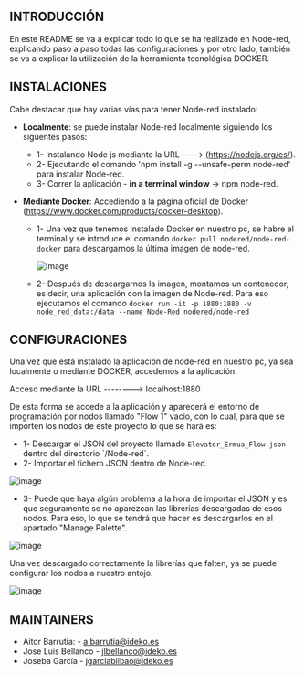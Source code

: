 

## INTRODUCCIÓN

En este README se va a explicar todo lo que se ha realizado en Node-red, explicando paso a paso todas las configuraciones y por otro lado, también se va a explicar la utilización de la herramienta tecnológica DOCKER.

## INSTALACIONES
Cabe destacar que hay varias vías para tener Node-red instalado: 
* **Localmente**: se puede instalar Node-red localmente siguiendo los siguentes pasos:
  - 1- Instalando Node js mediante la URL ---> (https://nodejs.org/es/).
  - 2- Ejecutando el comando 'npm install -g --unsafe-perm node-red' para instalar Node-red.
  - 3- Correr la aplicación - **in a terminal window** -> npm node-red.

* **Mediante Docker**: Accediendo a la página oficial de Docker (https://www.docker.com/products/docker-desktop).
  - 1- Una vez que tenemos instalado Docker en nuestro pc, se habre el terminal y se introduce el comando `docker pull nodered/node-red-docker` para descargarnos la última imagen de node-red.
  
     ![image](https://user-images.githubusercontent.com/96112529/150083438-bec436d1-8b58-428a-bcce-23a4c1535977.png)
     
  - 2- Después de descargarnos la imagen, montamos un contenedor, es decir, una aplicación con la imagen de Node-red. Para eso ejecutamos el comando `docker run -it -p 1880:1880 -v node_red_data:/data --name Node-Red nodered/node-red`

## CONFIGURACIONES
Una vez que está instalado la aplicación de node-red en nuestro pc, ya sea localmente o mediante DOCKER, accedemos a la aplicación.

Acceso mediante la URL --------> localhost:1880

De esta forma se accede a la aplicación y aparecerá el entorno de programación por nodos llamado "Flow 1" vacío, con lo cual, para que se importen los nodos de este proyecto lo que se hará es:

  - 1- Descargar el JSON del proyecto llamado `Elevator_Ermua_Flow.json` dentro del directorio `/Node-red´.
  - 2- Importar el fichero JSON dentro de Node-red.
  
![image](https://user-images.githubusercontent.com/96112529/150158165-e16a9dfb-7e86-448a-a97f-e774e7abc02e.png)

  - 3- Puede que haya algún problema a la hora de importar el JSON y es que seguramente se no aparezcan las librerías descargadas de esos nodos. Para eso, lo que se tendrá que hacer es descargarlos en el apartado "Manage Palette". 

![image](https://user-images.githubusercontent.com/96112529/150157904-4cedada8-d36e-46a8-a295-fbda18b96e8d.png)

Una vez descargado correctamente la librerías que falten, ya se puede configurar los nodos a nuestro antojo.

![image](https://user-images.githubusercontent.com/96112529/150156974-650d6da3-b62c-492a-9380-f7b571e02ce6.png)



## MAINTAINERS

* Aitor Barrutia: - a.barrutia@ideko.es
* Jose Luis Bellanco - jlbellanco@ideko.es
* Joseba García - jgarciabilbao@ideko.es
